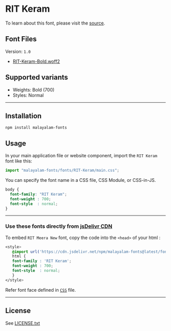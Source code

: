# RIT Keram

To learn about this font, please visit the [source](https://gitlab.com/rit-fonts/Keram).

## Font Files

Version: `1.0`

* [RIT-Keram-Bold.woff2](RIT-Keram-Bold.woff2)

## Supported variants

* Weights: Bold (700)
* Styles: Normal

---

## Installation

```shell
npm install malayalam-fonts
```
## Usage

In your main application file or website component, import the `RIT Keram` font like this:

```javascript
import "malayalam-fonts/fonts/RIT-Keram/main.css";
```
You can specify the font name in a CSS file, CSS Module, or CSS-in-JS.

```css
body {
  font-family: "RIT Keram";
  font-weight : 700;
  font-style  : normal;
}
```
---

### Use these fonts directly from [jsDelivr CDN](https://www.jsdelivr.com/package/npm/malayalam-fonts)

To embed `RIT Meera New` font, copy the code into the `<head>` of your html :

```css
<style>
   @import url('https://cdn.jsdelivr.net/npm/malayalam-fonts@latest/fonts/RIT-Keram/main.min.css');
   html {
   font-family : 'RIT Keram';
   font-weight : 700;
   font-style  : normal;
   }
</style>
```
Refer font face defined in [`CSS`](main.css) file.

---
## License

See [LICENSE.txt](LICENSE.txt)